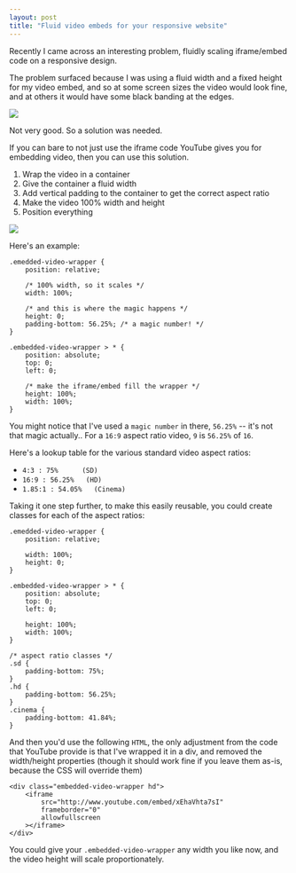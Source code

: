 ```yaml
---
layout: post
title: "Fluid video embeds for your responsive website"
---
```

Recently I came across an interesting problem, fluidly scaling iframe/embed code on a responsive design.

The problem surfaced because I was using a fluid width and a fixed height for my video embed, and so at some screen sizes the video would look fine, and at others it would have some black banding at the edges.

![](http://uk.omg.li/NaZt/by%20default%202013-03-15%20at%2015.52.00.png)

Not very good. So a solution was needed.

If you can bare to not just use the iframe code YouTube gives you for embedding video, then you can use this solution.

1. Wrap the video in a container
2. Give the container a fluid width
3. Add vertical padding to the container to get the correct aspect ratio
4. Make the video 100% width and height
5. Position everything

![](http://uk.omg.li/NaiM/by%20default%202013-03-15%20at%2015.53.50.png)

Here's an example:

<pre><code class="css">.emedded-video-wrapper {
    position: relative;

    /* 100% width, so it scales */
    width: 100%;
    
    /* and this is where the magic happens */
    height: 0;
    padding-bottom: 56.25%; /* a magic number! */
}

.embedded-video-wrapper > * {
    position: absolute;
    top: 0;
    left: 0;

    /* make the iframe/embed fill the wrapper */
    height: 100%;
    width: 100%;
}
</code></pre>

You might notice that I've used a `magic number` in there, `56.25%` -- it's not that magic actually.. For a `16:9` aspect ratio video, `9` is `56.25%` of `16`.

Here's a lookup table for the various standard video aspect ratios:
- `4:3 : 75%      (SD)`
- `16:9 : 56.25%   (HD)`
- `1.85:1 : 54.05%   (Cinema)`

Taking it one step further, to make this easily reusable, you could create classes for each of the aspect ratios:

<pre><code class="css">.emedded-video-wrapper {
    position: relative;

    width: 100%;
    height: 0;
}

.embedded-video-wrapper > * {
    position: absolute;
    top: 0;
    left: 0;

    height: 100%;
    width: 100%;
}

/* aspect ratio classes */
.sd {
    padding-bottom: 75%;
}
.hd {
    padding-bottom: 56.25%;
}
.cinema {
    padding-bottom: 41.84%;
}
</code></pre>

And then you'd use the following `HTML`, the only adjustment from the code that YouTube provide is that I've wrapped it in a div, and removed the width/height properties (though it should work fine if you leave them as-is, because the CSS will override them)

<pre><code class="html">&lt;div class="embedded-video-wrapper hd">
    &lt;iframe 
        src="http://www.youtube.com/embed/xEhaVhta7sI" 
        frameborder="0" 
        allowfullscreen
    >&lt;/iframe>
&lt;/div></code></pre>

You could give your `.embedded-video-wrapper` any width you like now, and the video height will scale proportionately.

